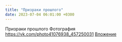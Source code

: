 ```yaml
---
title: "Призраки прошлого"
date: 2023-07-04 06:01:00 +0300
---
```


Призраки прошлого
Фотография
<a class="vk-attach" href="https://vk.com/photo41076938_457250031">https://vk.com/photo41076938_457250031</a>
<a class="vk-attach" href="https://vk.com/photo41076938_457250031">Вложение</a>
